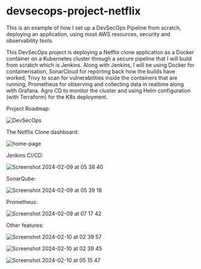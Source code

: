 # devsecops-project-netflix
This is an example of how I set up a DevSecOps Pipeline from scratch, deploying an application, using most AWS resources, security and observability tools.

This DevSecOps project is deploying a Netflix clone application as a Docker container on a Kubernetes cluster through a secure pipeline that I will build from scratch which is Jenkins. Along with Jenkins, I will be using Docker for containerisation, SonarCloud for reporting back how the builds have worked, Trivy to scan for vulnerabilities inside the containers that are running, Prometheus for observing and collecting data in realtime along with Grafana. Agro CD to monitor the cluster and using Helm configuration (with Terraform) for the K8s deployment.

Project Roadmap:

![DevSecOps](https://github.com/dnanak/devsecops-project-netflix/assets/147429909/9fa1e5cd-44b3-4ac4-bccc-28751c149e74)

The Netflix Clone dashboard:

![home-page](https://github.com/dnanak/devsecops-project-netflix/assets/147429909/99ad7df9-3e5e-4ff8-9a7c-c11bf59a1fac)

Jenkins CI/CD:

![Screenshot 2024-02-09 at 05 38 40](https://github.com/dnanak/devsecops-project-netflix/assets/147429909/63a3d35d-abf8-499f-88c0-84a8c6b765f2)

SonarQube:

![Screenshot 2024-02-09 at 05 39 18](https://github.com/dnanak/devsecops-project-netflix/assets/147429909/c32d0d88-3cf1-48e5-bbb6-07f9b3c6b97a)

Prometheus:

![Screenshot 2024-02-09 at 07 17 42](https://github.com/dnanak/devsecops-project-netflix/assets/147429909/ff73a707-edd2-456c-89e9-9401711a1ebf)

Other features:

![Screenshot 2024-02-10 at 02 39 57](https://github.com/dnanak/devsecops-project-netflix/assets/147429909/9a058e9d-c2b9-463a-87aa-463fc3ce5381)

![Screenshot 2024-02-10 at 02 39 45](https://github.com/dnanak/devsecops-project-netflix/assets/147429909/7935a982-228a-49ba-af9c-0fc57fbdd97a)

![Screenshot 2024-02-10 at 05 15 47](https://github.com/dnanak/devsecops-project-netflix/assets/147429909/a81daeec-668b-4206-94c0-157545e0c909)
